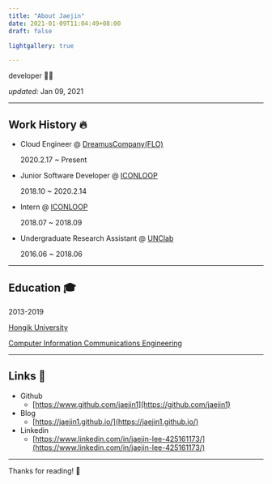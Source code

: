 ```yaml
---
title: "About Jaejin"
date: 2021-01-09T11:04:49+08:00
draft: false

lightgallery: true

---
```


developer 👨‍💻

*updated:* Jan 09, 2021

---

## Work History 🔥

* Cloud Engineer @ [DreamusCompany(FLO)](https://www.dreamuscompany.com/)

  2020.2.17 ~ Present

* Junior Software Developer @ [ICONLOOP](https://www.iconloop.com/)

  2018.10 ~ 2020.2.14

* Intern @ [ICONLOOP](https://www.iconloop.com/)

  2018.07 ~ 2018.09

* Undergraduate Research Assistant @ [UNClab](http://unclab.hongik.ac.kr/)

  2016.06 ~ 2018.06

---

## Education 🎓

2013-2019

[Hongik University](http://sejong.hongik.ac.kr/index.do)

[Computer Information Communications Engineering](http://software.hongik.ac.kr/home/)

---

## Links 🔗

- Github
    - [https://www.github.com/jaejin1](https://github.com/jaejin1)
- Blog
    - [https://jaejin1.github.io/](https://jaejin1.github.io/)
- Linkedin
    - [https://www.linkedin.com/in/jaejin-lee-425161173/](https://www.linkedin.com/in/jaejin-lee-425161173/)

---

Thanks for reading! 👋